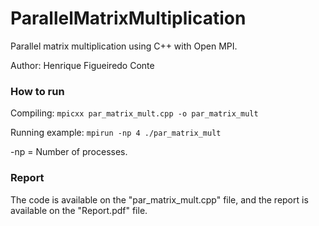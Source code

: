# ParallelMatrixMultiplication

Parallel matrix multiplication using C++ with Open MPI.

Author: Henrique Figueiredo Conte

### How to run

Compiling: `mpicxx par_matrix_mult.cpp -o par_matrix_mult`  

Running example: `mpirun -np 4 ./par_matrix_mult`  

-np = Number of processes.

### Report

The code is available on the "par_matrix_mult.cpp" file, and the report is available on the "Report.pdf" file.


